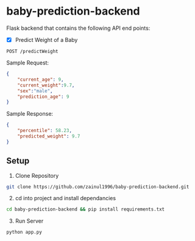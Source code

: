 # baby-prediction-backend
Flask backend that contains the following API end points:<br />
- [x] Predict Weight of a Baby<br />
```
POST /predictWeight
```
Sample Request:
```JSON
{
    "current_age": 9,
    "current_weight":9.7,
    "sex":"male",
    "prediction_age": 9
}
```

Sample Response:
```JSON
{
    "percentile": 58.23,
    "predicted_weight": 9.7
}
```


## Setup
1. Clone Repository
```bash
git clone https://github.com/zainul1996/baby-prediction-backend.git
```

2. cd into project and install dependancies
```bash
cd baby-prediction-backend && pip install requirements.txt
```

3. Run Server
```bash
python app.py
```
